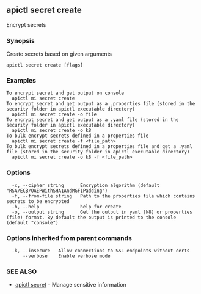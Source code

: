 ## apictl secret create

Encrypt secrets

### Synopsis

Create secrets based on given arguments

```
apictl secret create [flags]
```

### Examples

```
To encrypt secret and get output on console
  apictl mi secret create
To encrypt secret and get output as a .properties file (stored in the security folder in apictl executable directory)
  apictl mi secret create -o file
To encrypt secret and get output as a .yaml file (stored in the security folder in apictl executable directory)
  apictl mi secret create -o k8
To bulk encrypt secrets defined in a properties file
  apictl mi secret create -f <file_path>
To bulk encrypt secrets defined in a properties file and get a .yaml file (stored in the security folder in apictl executable directory)
  apictl mi secret create -o k8 -f <file_path>
```

### Options

```
  -c, --cipher string      Encryption algorithm (default "RSA/ECB/OAEPWithSHA1AndMGF1Padding")
  -f, --from-file string   Path to the properties file which contains secrets to be encrypted
  -h, --help               help for create
  -o, --output string      Get the output in yaml (k8) or properties (file) format. By default the output is printed to the console (default "console")
```

### Options inherited from parent commands

```
  -k, --insecure   Allow connections to SSL endpoints without certs
      --verbose    Enable verbose mode
```

### SEE ALSO

* [apictl secret](apictl_secret.md)	 - Manage sensitive information

